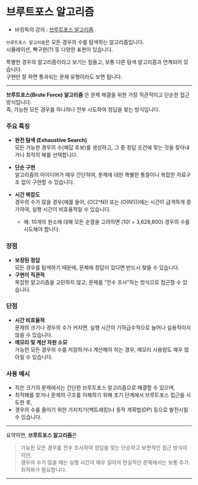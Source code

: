 # 브루트포스 알고리즘
- 바킹독의 강의 : [브루트포스 알고리즘](https://youtu.be/jZwf4OPlhtk?si=r3rXsJTPc7JdijWk)<br>

`브루트포스 알고리즘`은 모든 경우의 수를 탐색하는 알고리즘입니다.<br>
시뮬레이션, 빡구현(?) 등 다양한 표현이 있습니다.<br>

특별한 경우의 알고리즘이라고 보기는 힘들고, 보통 다른 탐색 알고리즘과 연계되어 있습니다.<br>
구현만 잘 하면 통과되는 문제 유형이라도 보면 됩니다.<br>

---
**브루트포스(Brute Force) 알고리즘** 은 문제 해결을 위한 가장 직관적이고 단순한 접근 방식입니다.  
즉, 가능한 모든 경우를 하나하나 전부 시도하여 정답을 찾는 방식입니다.

### 주요 특징
- **완전 탐색 (Exhaustive Search)**  
  모든 가능한 경우의 수(해답 후보)를 생성하고, 그 중 정답 조건에 맞는 것을 찾아내거나 최적의 해를 선택합니다.
  
- **단순 구현**  
  알고리즘의 아이디어가 매우 간단하여, 문제에 대한 특별한 통찰이나 복잡한 자료구조 없이 구현할 수 있습니다.

- **시간 복잡도**  
  경우의 수가 많을 경우(예를 들어, \(O(2^N)\) 또는 \(O(N!)\))에는 시간이 급격하게 증가하여, 실행 시간이 비효율적일 수 있습니다.
  - 예: 10개의 원소에 대해 모든 순열을 고려하면 \(10! = 3,628,800\) 경우의 수를 시도해야 합니다.

### 장점
- **보장된 정답**  
  모든 경우를 탐색하기 때문에, 문제에 정답이 있다면 반드시 찾을 수 있습니다.
- **구현이 직관적**  
  복잡한 알고리즘을 고민하지 않고, 문제를 “전수 조사”하는 방식으로 접근할 수 있습니다.

### 단점
- **시간 비효율적**  
  문제의 크기나 경우의 수가 커지면, 실행 시간이 기하급수적으로 늘어나 실용적이지 않을 수 있습니다.
- **메모리 및 계산 자원 소모**  
  가능한 모든 경우의 수를 저장하거나 계산해야 하는 경우, 메모리 사용량도 매우 많아질 수 있습니다.

### 사용 예시
- 작은 크기의 문제에서는 간단한 브루트포스 알고리즘으로 해결할 수 있으며,  
- 최적해를 찾거나 문제의 구조를 이해하기 위해 초기 단계에서 브루트포스 접근을 시도한 후,  
- 경우의 수를 줄이기 위한 가지치기(백트래킹)나 동적 계획법(DP) 등으로 발전시킬 수 있습니다.

---

요약하면, **브루트포스 알고리즘**은  
> 가능한 모든 경우를 전수 조사하여 정답을 찾는 단순하고 보편적인 접근 방식이지만,  
> 경우의 수가 많을 때는 실행 시간이 매우 길어져 현실적인 문제에서는 보통 추가 최적화가 필요합니다.
---